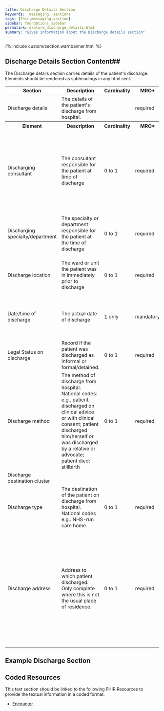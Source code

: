 ```yaml
---
title: Discharge Details Section
keywords:  messaging, sections
tags: [fhir,messaging,section]
sidebar: foundations_sidebar
permalink: explore_discharge_details.html
summary: "Gives information about the Discharge details section"
---
```


{% include custom/section.warnbanner.html %}

## Discharge Details Section Content##
The Discharge details section carries details of the patient's discharge. Elements should be rendered as subheadings in any html sent.
<table style="width:100%;max-width: 100%;">
	<thead>
		<tr>
			<th width="18%">Section</th>
			<th width="30%">Description</th>
			<th width="11%">Cardinality</th>
			<th width="11%">MRO*</th>
			<th width="30%">Values</th>
		</tr>
	</thead>
 <tbody>
  <tr>
   <td>Discharge details</td>
   <td>The details of the patient's discharge from hospital.</td>
   <td>&nbsp;</td>
   <td>required</td>
   <td>&nbsp;</td>
  </tr>
		<tr>
			<th>Element</th>
			<th>Description</th>
			<th>Cardinality</th>
			<th>MRO*</th>
			<th>Values</th>
		</tr>
  <tr>
   <td>Discharging consultant</td>
   <td>The consultant responsible for the patient at time of discharge</td>
   <td>0 to 1</td>
   <td>required</td>
   <td>The name and identifier of the consultant from a recognised source such as the Spine Directory Service, or a local identifier. The identifier would not be displayed in the message.</td>
  </tr>
  <tr>
   <td>Discharging specialty/department</td>
   <td>The specialty or department responsible for the patient at the time of discharge</td>
   <td>0 to 1</td>
   <td>required</td>
   <td>The date and time of discharge as recorded by the PAS or discharging system.</td>
  </tr>
  <tr>
   <td>Discharge location</td>
   <td>The ward or unit the patient was in immediately prior to discharge</td>
   <td>0 to 1</td>
   <td>required</td>
   <td>Record of the ward or unit the patient was in immediately prior to discharge</td>
  </tr>
  <tr>
   <td>Date/time of discharge</td>
   <td>The actual date of discharge</td>
   <td>1 only</td>
   <td>mandatory</td>
   <td>The date and time of discharge as recorded by the PAS or discharging system.</td>
  </tr>
  <tr>
   <td>Legal Status on discharge</td>
   <td>Record if the patient was discharged as Informal or formal/detained.</td>
   <td>0 to 1</td>
   <td>required</td>
   <td>Record if the patient was discharged as Informal or formal/detained.</td>
  </tr>
  <tr>
   <td>Discharge method</td>
   <td>The method of discharge from hospital. National codes: e.g.. patient discharged on clinical advice or with clinical consent; patient discharged him/herself or was discharged by a relative or advocate; patient died; stillbirth</td>
   <td>0 to 1</td>
   <td>required</td>
   <td>A code from the NHS Data Dictionary Discharge Method code</td>
  </tr>
  <tr>
   <td>Discharge destination cluster</td>
   <td>&nbsp;</td>
   <td>&nbsp;</td>
   <td>&nbsp;</td>
   <td>&nbsp;</td>
  </tr>
  <tr>
   <td>Discharge type</td>
   <td>The destination of the patient on discharge from hospital. National codes e.g.. NHS-run care home.</td>
   <td>0 to 1</td>
   <td>required</td>
   <td>A code from the NHS Data Dictionary Discharge Destination</td>
  </tr>
  <tr>
   <td>Discharge address</td>
   <td>Address to which patient discharged. Only complete where this is not the usual place of residence.</td>
   <td>0 to 1</td>
   <td>required</td>
   <td>If the patient is discharged to their normal place of residence, no address is recorded on the discharge summary. Otherwise, an address other than the patient's usual place of residence may be provided by the patient or their representative.</td>
  </tr>
 </tbody>
</table>

##  Example Discharge Section ##

<script src="https://gist.github.com/IOPS-DEV/8af6e4182fad6c0ce91e46e6d17563b5.js"></script>

## Coded Resources ##

This text section should be linked to the following FHIR Resources to provide the textual information in a coded format.

- [Encounter](workflow_encounter.html)






